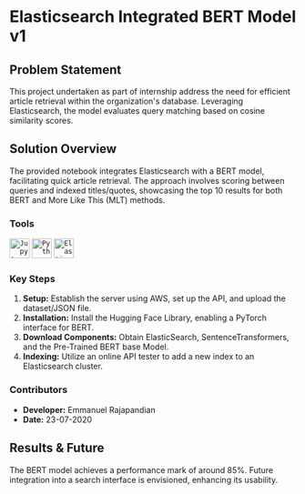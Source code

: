 # Elasticsearch Integrated BERT Model v1

## Problem Statement
This project undertaken as part of internship address the need for efficient article retrieval within the organization's database. Leveraging Elasticsearch, the model evaluates query matching based on cosine similarity scores.

## Solution Overview
The provided notebook integrates Elasticsearch with a BERT model, facilitating quick article retrieval. The approach involves scoring between queries and indexed titles/quotes, showcasing the top 10 results for both BERT and More Like This (MLT) methods.

### Tools
<div >
	<code><img width="35" src="https://user-images.githubusercontent.com/25181517/183914128-3fc88b4a-4ac1-40e6-9443-9a30182379b7.png" alt="Jupyter Notebook" title="Jupyter Notebook"/></code>
	<code><img width="35" src="https://user-images.githubusercontent.com/25181517/183423507-c056a6f9-1ba8-4312-a350-19bcbc5a8697.png" alt="Python" title="Python"/></code>
	<code><img width="35" src="https://user-images.githubusercontent.com/25181517/183569191-f32cdf03-673f-4ae3-809b-3a8b376bb8a2.png" alt="Elasticsearch" title="Elasticsearch"/></code>
</div>

### Key Steps
1. **Setup:** Establish the server using AWS, set up the API, and upload the dataset/JSON file.
2. **Installation:** Install the Hugging Face Library, enabling a PyTorch interface for BERT.
3. **Download Components:** Obtain ElasticSearch, SentenceTransformers, and the Pre-Trained BERT base Model.
4. **Indexing:** Utilize an online API tester to add a new index to an Elasticsearch cluster.

### Contributors
- **Developer:** Emmanuel Rajapandian
- **Date:** 23-07-2020

## Results & Future
The BERT model achieves a performance mark of around 85%. Future integration into a search interface is envisioned, enhancing its usability.
